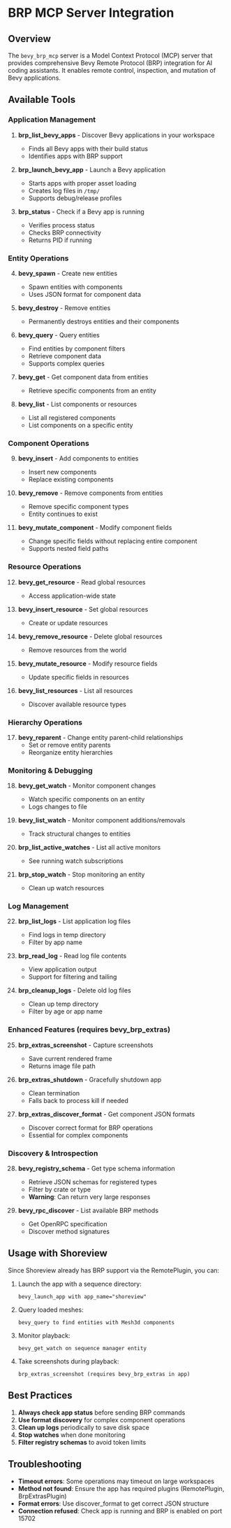 # BRP MCP Server Integration

## Overview

The `bevy_brp_mcp` server is a Model Context Protocol (MCP) server that provides comprehensive Bevy Remote Protocol (BRP) integration for AI coding assistants. It enables remote control, inspection, and mutation of Bevy applications.

## Available Tools

### Application Management

1. **brp_list_bevy_apps** - Discover Bevy applications in your workspace
   - Finds all Bevy apps with their build status
   - Identifies apps with BRP support

2. **brp_launch_bevy_app** - Launch a Bevy application
   - Starts apps with proper asset loading
   - Creates log files in `/tmp/`
   - Supports debug/release profiles

3. **brp_status** - Check if a Bevy app is running
   - Verifies process status
   - Checks BRP connectivity
   - Returns PID if running

### Entity Operations

4. **bevy_spawn** - Create new entities
   - Spawn entities with components
   - Uses JSON format for component data

5. **bevy_destroy** - Remove entities
   - Permanently destroys entities and their components

6. **bevy_query** - Query entities
   - Find entities by component filters
   - Retrieve component data
   - Supports complex queries

7. **bevy_get** - Get component data from entities
   - Retrieve specific components from an entity

8. **bevy_list** - List components or resources
   - List all registered components
   - List components on a specific entity

### Component Operations

9. **bevy_insert** - Add components to entities
   - Insert new components
   - Replace existing components

10. **bevy_remove** - Remove components from entities
    - Remove specific component types
    - Entity continues to exist

11. **bevy_mutate_component** - Modify component fields
    - Change specific fields without replacing entire component
    - Supports nested field paths

### Resource Operations

12. **bevy_get_resource** - Read global resources
    - Access application-wide state

13. **bevy_insert_resource** - Set global resources
    - Create or update resources

14. **bevy_remove_resource** - Delete global resources
    - Remove resources from the world

15. **bevy_mutate_resource** - Modify resource fields
    - Update specific fields in resources

16. **bevy_list_resources** - List all resources
    - Discover available resource types

### Hierarchy Operations

17. **bevy_reparent** - Change entity parent-child relationships
    - Set or remove entity parents
    - Reorganize entity hierarchies

### Monitoring & Debugging

18. **bevy_get_watch** - Monitor component changes
    - Watch specific components on an entity
    - Logs changes to file

19. **bevy_list_watch** - Monitor component additions/removals
    - Track structural changes to entities

20. **brp_list_active_watches** - List all active monitors
    - See running watch subscriptions

21. **brp_stop_watch** - Stop monitoring an entity
    - Clean up watch resources

### Log Management

22. **brp_list_logs** - List application log files
    - Find logs in temp directory
    - Filter by app name

23. **brp_read_log** - Read log file contents
    - View application output
    - Support for filtering and tailing

24. **brp_cleanup_logs** - Delete old log files
    - Clean up temp directory
    - Filter by age or app name

### Enhanced Features (requires bevy_brp_extras)

25. **brp_extras_screenshot** - Capture screenshots
    - Save current rendered frame
    - Returns image file path

26. **brp_extras_shutdown** - Gracefully shutdown app
    - Clean termination
    - Falls back to process kill if needed

27. **brp_extras_discover_format** - Get component JSON formats
    - Discover correct format for BRP operations
    - Essential for complex components

### Discovery & Introspection

28. **bevy_registry_schema** - Get type schema information
    - Retrieve JSON schemas for registered types
    - Filter by crate or type
    - **Warning**: Can return very large responses

29. **bevy_rpc_discover** - List available BRP methods
    - Get OpenRPC specification
    - Discover method signatures

## Usage with Shoreview

Since Shoreview already has BRP support via the RemotePlugin, you can:

1. Launch the app with a sequence directory:
   ```
   bevy_launch_app with app_name="shoreview"
   ```

2. Query loaded meshes:
   ```
   bevy_query to find entities with Mesh3d components
   ```

3. Monitor playback:
   ```
   bevy_get_watch on sequence manager entity
   ```

4. Take screenshots during playback:
   ```
   brp_extras_screenshot (requires bevy_brp_extras in app)
   ```

## Best Practices

1. **Always check app status** before sending BRP commands
2. **Use format discovery** for complex component operations
3. **Clean up logs** periodically to save disk space
4. **Stop watches** when done monitoring
5. **Filter registry schemas** to avoid token limits

## Troubleshooting

- **Timeout errors**: Some operations may timeout on large workspaces
- **Method not found**: Ensure the app has required plugins (RemotePlugin, BrpExtrasPlugin)
- **Format errors**: Use discover_format to get correct JSON structure
- **Connection refused**: Check app is running and BRP is enabled on port 15702